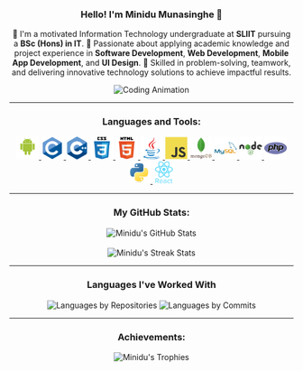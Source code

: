 <h3 align="center">Hello! I'm Minidu Munasinghe 👋</h3>
<p align="center">
  🚀 I'm a motivated Information Technology undergraduate at <strong>SLIIT</strong> pursuing a <strong>BSc (Hons) in IT</strong>.  
  🎯 Passionate about applying academic knowledge and project experience in <strong>Software Development</strong>, <strong>Web Development</strong>, <strong>Mobile App Development</strong>, and <strong>UI Design</strong>.  
  🧠 Skilled in problem-solving, teamwork, and delivering innovative technology solutions to achieve impactful results.  
</p>

<p align="center">
  <img src="https://media.giphy.com/media/d2lcHJTG5Tscg/giphy.gif" width="300" height="auto" alt="Coding Animation"/>
</p>

---

<h3 align="center">Languages and Tools:</h3>

<p align="center">
  <a href="https://developer.android.com" target="_blank" rel="noreferrer">
    <img src="https://raw.githubusercontent.com/devicons/devicon/master/icons/android/android-original-wordmark.svg" alt="android" width="40" height="40"/>
  </a>
  <a href="https://www.cprogramming.com/" target="_blank" rel="noreferrer">
    <img src="https://raw.githubusercontent.com/devicons/devicon/master/icons/c/c-original.svg" alt="c" width="40" height="40"/>
  </a>
  <a href="https://www.w3schools.com/cpp/" target="_blank" rel="noreferrer">
    <img src="https://raw.githubusercontent.com/devicons/devicon/master/icons/cplusplus/cplusplus-original.svg" alt="cplusplus" width="40" height="40"/>
  </a>
  <a href="https://www.w3schools.com/css/" target="_blank" rel="noreferrer">
    <img src="https://raw.githubusercontent.com/devicons/devicon/master/icons/css3/css3-original-wordmark.svg" alt="css3" width="40" height="40"/>
  </a>
  <a href="https://www.w3.org/html/" target="_blank" rel="noreferrer">
    <img src="https://raw.githubusercontent.com/devicons/devicon/master/icons/html5/html5-original-wordmark.svg" alt="html5" width="40" height="40"/>
  </a>
  <a href="https://www.java.com" target="_blank" rel="noreferrer">
    <img src="https://raw.githubusercontent.com/devicons/devicon/master/icons/java/java-original.svg" alt="java" width="40" height="40"/>
  </a>
  <a href="https://developer.mozilla.org/en-US/docs/Web/JavaScript" target="_blank" rel="noreferrer">
    <img src="https://raw.githubusercontent.com/devicons/devicon/master/icons/javascript/javascript-original.svg" alt="javascript" width="40" height="40"/>
  </a>
  <a href="https://www.mongodb.com/" target="_blank" rel="noreferrer">
    <img src="https://raw.githubusercontent.com/devicons/devicon/master/icons/mongodb/mongodb-original-wordmark.svg" alt="mongodb" width="40" height="40"/>
  </a>
  <a href="https://www.mysql.com/" target="_blank" rel="noreferrer">
    <img src="https://raw.githubusercontent.com/devicons/devicon/master/icons/mysql/mysql-original-wordmark.svg" alt="mysql" width="40" height="40"/>
  </a>
  <a href="https://nodejs.org" target="_blank" rel="noreferrer">
    <img src="https://raw.githubusercontent.com/devicons/devicon/master/icons/nodejs/nodejs-original-wordmark.svg" alt="nodejs" width="40" height="40"/>
  </a>
  <a href="https://www.php.net" target="_blank" rel="noreferrer">
    <img src="https://raw.githubusercontent.com/devicons/devicon/master/icons/php/php-original.svg" alt="php" width="40" height="40"/>
  </a>
  <a href="https://www.python.org" target="_blank" rel="noreferrer">
    <img src="https://raw.githubusercontent.com/devicons/devicon/master/icons/python/python-original.svg" alt="python" width="40" height="40"/>
  </a>
  <a href="https://reactjs.org/" target="_blank" rel="noreferrer">
    <img src="https://raw.githubusercontent.com/devicons/devicon/master/icons/react/react-original-wordmark.svg" alt="react" width="40" height="40"/>
  </a>
</p>

---

<h3 align="center">My GitHub Stats:</h3>

<p align="center">
  <img align="center" src="https://github-readme-stats.vercel.app/api?username=MiniduMunasinghe&theme=github-light&show_icons=true&count_private=true" alt="Minidu's GitHub Stats" />
  <br><br>
  <img align="center" src="https://github-readme-streak-stats.herokuapp.com/?user=MiniduMunasinghe&theme=github-light" alt="Minidu's Streak Stats" />
</p>

---

<h3 align="center">Languages I've Worked With</h3>

<p align="center">
  <img align="center" src="https://github-profile-summary-cards.vercel.app/api/cards/repos-per-language?username=MiniduMunasinghe&theme=github-light" alt="Languages by Repositories" />
  <img align="center" src="https://github-profile-summary-cards.vercel.app/api/cards/most-commit-language?username=MiniduMunasinghe&theme=github-light" alt="Languages by Commits" />
</p>

---

<h3 align="center">Achievements:</h3>
<p align="center">
  <img src="https://github-profile-trophy.vercel.app/?username=MiniduMunasinghe&theme=github-light&margin-w=15&margin-h=15" alt="Minidu's Trophies" />
</p>
